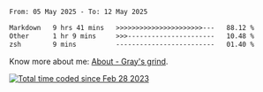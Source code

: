 <!--START_SECTION:waka-->

```txt
From: 05 May 2025 - To: 12 May 2025

Markdown   9 hrs 41 mins   >>>>>>>>>>>>>>>>>>>>>>---   88.12 %
Other      1 hr 9 mins     >>>----------------------   10.48 %
zsh        9 mins          -------------------------   01.40 %
```

<!--END_SECTION:waka-->

<!-- [![grayxu's github stats](https://github-readme-stats.vercel.app/api?username=grayxu&count_private=true&show_icons=true)](https://github.com/grayxu) -->

Know more about me: [About - Gray's grind](https://www.grayxu.cn/).
<p align="left">
  <a href="https://wakatime.com/@c69eb31e-43a1-463f-8968-c3449e386f57"><img src="https://wakatime.com/badge/user/c69eb31e-43a1-463f-8968-c3449e386f57.svg" title="Total time coded since Feb 28 2023" /></a>
</p>


